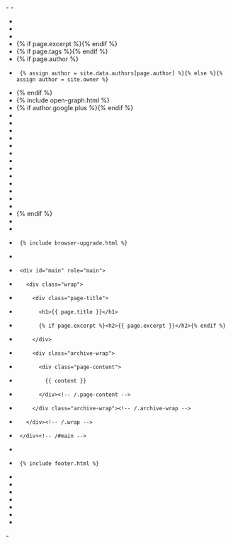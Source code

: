 -<!DOCTYPE html>
 -<html>
 -  <head>
 -    <meta charset="utf-8">
 -    <title>{% if page.title %}{{ page.title }} • {% endif %}{{ site.title }}</title>
 -    {% if page.excerpt %}<meta name="description" content="{{ page.excerpt | strip_html }}">{% endif %}
 -    {% if page.tags %}<meta name="keywords" content="{{ page.tags | join: ', ' }}">{% endif %}
 -    {% if page.author %}
 -      {% assign author = site.data.authors[page.author] %}{% else %}{% assign author = site.owner %}
 -    {% endif %}
 -    {% include open-graph.html %}
 -    {% if author.google.plus %}<link rel="author" href="https://plus.google.com/{{ author.google.plus }}"/>{% endif %}
 -
 -    <link rel="canonical" href="{{ page.url | replace:'index.html','' | prepend: site.url }}">
 -
 -    <link href="{{ site.url }}/atom.xml" type="application/atom+xml" rel="alternate" title="{{ site.title }} Atom Feed">
 -
 -    <meta name="HandheldFriendly" content="True">
 -    <meta name="MobileOptimized" content="320">
 -    <meta name="viewport" content="width=device-width, initial-scale=1.0">
 -    <meta http-equiv="cleartype" content="on">
 -
 -    <link rel="stylesheet" href="{{ site.url }}/css/main.css">
 -    <!-- HTML5 Shiv and Media Query Support for IE -->
 -    <!--[if lt IE 9]>
 -      <script src="{{ site.url }}/js/vendor/html5shiv.min.js"></script>
 -      <script src="{{ site.url }}/js/vendor/respond.min.js"></script>
 -    <![endif]-->
 -
 -  </head>
 -
 -  <body>
 -    {% include header.html %}
 -    {% include navigation-sliding.html %}
 -
 -    {% if page.image.feature %}
 -    <div class="page-lead" style="background-image:url({{ site.url }}/images/{{ page.image.feature }})">
 -      <div class="wrap page-lead-content">
 -        <h1>{{ site.title }}</h1>
 -        {% if site.description %}<h2>{{ site.description }}</h2>{% endif %}
 -        {% if page.button1.url %}<a href="{{ site.url }}{{ page.button1.url }}" class="btn-inverse">{{ page.button1.caption }}</a>{% endif %}
 -        {% if page.button1.external_url %}<a href="{{ page.button1.external_url }}" target="_blank" class="btn-inverse">{{ page.button1.caption }}</a>{% endif %}
 -        {% if page.button2.url %}&nbsp;&nbsp; • &nbsp;&nbsp; <a href="{{ site.url }}{{ page.button2.url }}" class="btn-inverse">{{ page.button2.caption }}</a>{% endif %}
 -        {% if page.button2.external_url %}&nbsp;&nbsp; • &nbsp;&nbsp; <a href="{{ page.button2.external_url }}" target="_blank" class="btn-inverse">{{ page.button2.caption }}</a>{% endif %}
 -        {% if page.button3.url %}&nbsp;&nbsp; • &nbsp;&nbsp; <a href="{{ site.url }}{{ page.button3.url }}" class="btn-inverse">{{ page.button3.caption }}</a>{% endif %}
 -        {% if page.button3.external_url %}&nbsp;&nbsp; • &nbsp;&nbsp; <a href="{{ page.button3.external_url }}" target="_blank" class="btn-inverse">{{ page.button3.caption }}</a>{% endif %}
 -      </div><!-- /.page-lead-content -->
 -    </div><!-- /.page-lead -->
 -    {% endif %}
 -
 -    <div id="page-wrapper">
 -      {% include browser-upgrade.html %}
 -
 -      <div id="main" role="main">
 -        <div class="wrap">
 -          <div class="page-title">
 -            <h1>{{ page.title }}</h1>
 -            {% if page.excerpt %}<h2>{{ page.excerpt }}</h2>{% endif %}
 -          </div>
 -          <div class="archive-wrap">
 -            <div class="page-content">
 -              {{ content }}
 -            </div><!-- /.page-content -->
 -          </div class="archive-wrap"><!-- /.archive-wrap -->
 -        </div><!-- /.wrap -->
 -      </div><!-- /#main -->
 -
 -      {% include footer.html %}
 -    </div>
 -
 -    <script src="{{ site.url }}/js/vendor/jquery-1.9.1.min.js"></script>
 -    <script src="{{ site.url }}/js/main.js"></script>
 -
 -  </body>
 -
 -</html>
